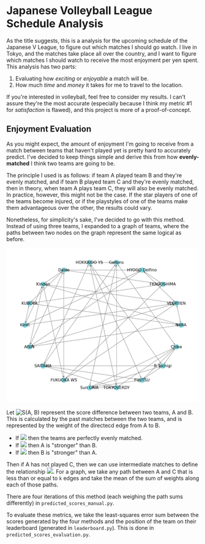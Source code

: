 # Japanese Volleyball League Schedule Analysis

As the title suggests, this is a analysis for the upcoming schedule of the Japanese V League, to figure out which matches I should go watch. I live in Tokyo, and the matches take place all over the country, and I want to figure which matches I should watch to receive the most enjoyment per yen spent. This analysis has two parts:
1. Evaluating how *exciting* or *enjoyable* a match will be.
2. How much *time* and *money* it takes for me to travel to the location.

If you're interested in volleyball, feel free to consider my results. I can't assure they're the most accurate (especially because I think my metric #1 for *satisfaction* is flawed), and this project is more of a proof-of-concept.

## Enjoyment Evaluation

As you might expect, the amount of enjoyment I'm going to receive from a match between teams that haven't played yet is pretty hard to accurately predict. I've decided to keep things simple and derive this from how **evenly-matched** I think two teams are going to be. 

The principle I used is as follows: if team A played team B and they're evenly matched, and if team B played team C and they're evenly matched, then in theory, when team A plays team C, they will also be evenly matched. In practice, however, this might not be the case. If the star players of one of the teams become injured, or if the playstyles of one of the teams make them advantageous over the other, the results could vary.

Nonetheless, for simplicity's sake, I've decided to go with this method. Instead of using three teams, I expanded to a graph of teams, where the paths between two nodes on the graph represent the same logical as before.

![images/vleague_div2_graph_jan6.png](images/vleague_div2_graph_jan6.png)

Let ![S(A, B)](https://latex.codecogs.com/png.image?\inline&space;\dpi{110}\bg{white}&space;S(A,B)) represent the score difference between two teams, A and B. This is calculated by the past matches between the two teams, and is represented by the weight of the directecd edge from A to B.
- If ![](https://latex.codecogs.com/png.image?\inline&space;\dpi{110}\bg{white}&space;S(A,B)=0) then the teams are perfectly evenly matched.
- If ![](https://latex.codecogs.com/png.image?\inline&space;\dpi{110}\bg{white}&space;S(A,B)>0) then A is "stronger" than B.
- If ![](https://latex.codecogs.com/png.image?\inline&space;\dpi{110}\bg{white}&space;S(A,B)<0) then B is "stronger" than A.

Then if A has not played C, then we can use intermediate matches to define the relationship ![](https://latex.codecogs.com/png.image?\inline&space;\dpi{110}\bg{white}S(A,C)\approx&space;S(A,B)&plus;S(B,C)). For a graph, we take any path between A and C that is less than or equal to `k` edges and take the mean of the sum of weights along each of those paths. 

There are four iterations of this method (each weighing the path sums differently) in `predicted_scores_manual.py`.

To evaluate these metrics, we take the least-squares error sum between the scores generated by the four methods and the position of the team on their leaderboard (generated in `leaderboard.py`). This is done in `predicted_scores_evaluation.py`.


